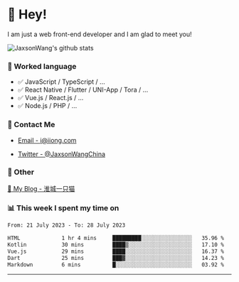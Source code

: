 # 👋 Hey!

I am just a web front-end developer and I am glad to meet you!

![JaxsonWang's github stats](https://github-readme-stats.vercel.app/api?username=JaxsonWang&&show_icons=true&&title_color=1abc9c&&icon_color=1abc9c)


### 📝 Worked language

- ✅ JavaScript / TypeScript / ...
- ✅ React Native / Flutter / UNI-App / Tora / ...
- ✅ Vue.js / React.js / ...
- ✅ Node.js / PHP / ...

### 📮 Contact Me

- [Email - i@iiong.com](mailto:i@iiong.com)

- [Twitter - @JaxsonWangChina](https://twitter.com/JaxsonWangChina)

### 🤪 Other

[📌 My Blog - 淮城一只猫](https://iiong.com)

### 📊 This week I spent my time on

<!--START_SECTION:waka-->

```txt
From: 21 July 2023 - To: 28 July 2023

HTML             1 hr 4 mins     █████████░░░░░░░░░░░░░░░░   35.96 %
Kotlin           30 mins         ████▒░░░░░░░░░░░░░░░░░░░░   17.10 %
Vue.js           29 mins         ████░░░░░░░░░░░░░░░░░░░░░   16.37 %
Dart             25 mins         ███▓░░░░░░░░░░░░░░░░░░░░░   14.23 %
Markdown         6 mins          █░░░░░░░░░░░░░░░░░░░░░░░░   03.92 %
```

<!--END_SECTION:waka-->

---
